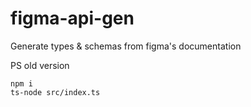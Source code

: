 # figma-api-gen

Generate types & schemas from figma's documentation

PS old version

```
npm i
ts-node src/index.ts
```